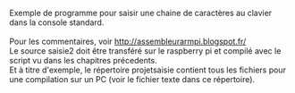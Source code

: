 Exemple de programme pour saisir une chaine de caractères au clavier dans la console standard. <br>
<br>
Pour les commentaires, voir http://assembleurarmpi.blogspot.fr/ <br>
Le source saisie2 doit être transféré sur le raspberry pi et compilé avec le script vu dans les chapitres précedents. <br>
Et à titre d'exemple, le répertoire projetsaisie contient tous les fichiers pour une compilation sur un PC (voir le fichier texte dans ce répertoire). 
